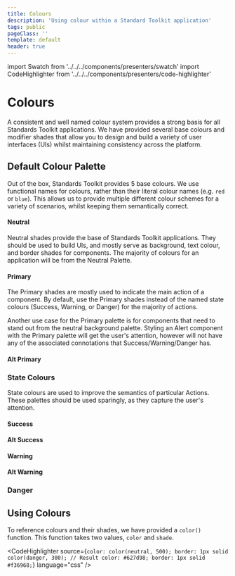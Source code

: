 ```yaml
---
title: Colours
description: 'Using colour within a Standard Toolkit application'
tags: public
pageClass: ''
template: default
header: true
---
```


import Swatch from '../../../components/presenters/swatch'
import CodeHighlighter from '../../../components/presenters/code-highlighter'

# Colours

A consistent and well named colour system provides a strong basis for all Standards Toolkit applications. We have provided several base colours and modifier shades that allow you to design and build a variety of user interfaces (UIs) whilst maintaining consistency across the platform.

## Default Colour Palette

Out of the box, Standards Toolkit provides 5 base colours. We use functional names for colours, rather than their literal colour names (e.g. `red` or `blue`). This allows us to provide multiple different colour schemes for a variety of scenarios, whilst keeping them semantically correct.

#### Neutral

Neutral shades provide the base of Standards Toolkit applications. They should be used to build UIs, and mostly serve as background, text colour, and border shades for components. The majority of colours for an application will be from the Neutral Palette.

<Swatch color="#0a141b" label="Black" />
<Swatch color="#0a141b" label="900" />
<Swatch color="#0c1720" label="800" />
<Swatch color="#12202b" label="700" />
<Swatch color="#1c2d39" label="600" />
<Swatch color="#233745" label="500" />
<Swatch color="#3e5667" label="400" />
<Swatch color="#748999" label="300" />
<Swatch color="#b8c7d2" label="200" />
<Swatch color="#e2e9ee" label="100" />
<Swatch color="#f8fafc" label="000" />
<Swatch color="#FFFFFF" label="white" />

#### Primary

The Primary shades are mostly used to indicate the main action of a component. By default, use the Primary shades instead of the named state colours (Success, Warning, or Danger) for the majority of actions.

Another use case for the Primary palette is for components that need to stand out from the neutral background palette. Styling an Alert component with the Primary palette will get the user's attention, however will not have any of the associated connotations that Success/Warning/Danger has.

<Swatch color="#253b5b" label="900" />
<Swatch color="#274776" label="800" />
<Swatch color="#2661a7" label="700" />
<Swatch color="#2a77c7" label="600" />
<Swatch color="#3a8fdd" label="500" />
<Swatch color="#58aae9" label="400" />
<Swatch color="#85c6f2" label="300" />
<Swatch color="#b7dff7" label="200" />
<Swatch color="#ddf4ff" label="100" />
<Swatch color="#ecf8ff" label="100" />

#### Alt Primary

<Swatch color="#253b5b" label="900" />
<Swatch color="#274776" label="800" />
<Swatch color="#2661a7" label="700" />
<Swatch color="#2a77c7" label="600" />
<Swatch color="#3a8fdd" label="500" />
<Swatch color="#58aae9" label="400" />
<Swatch color="#85c6f2" label="300" />
<Swatch color="#b7dff7" label="200" />
<Swatch color="#ddf4ff" label="100" />
<Swatch color="#ecf8ff" label="100" />

### State Colours

State colours are used to improve the semantics of particular Actions. These palettes should be used sparingly, as they capture the user's attention.

#### Success

<Swatch color="#3b612c" label="900" />
<Swatch color="#3b6f33" label="800" />
<Swatch color="#479442" label="700" />
<Swatch color="#60b255" label="600" />
<Swatch color="#76c767" label="500" />
<Swatch color="#8fd57f" label="400" />
<Swatch color="#abe39b" label="300" />
<Swatch color="#c6f3b5" label="200" />
<Swatch color="#e5ffd9" label="100" />
<Swatch color="#f4ffef" label="000" />

#### Alt Success

<Swatch color="#1f4a35" label="900" />
<Swatch color="#245c40" label="800" />
<Swatch color="#297a4f" label="700" />
<Swatch color="#31975e" label="600" />
<Swatch color="#3fb26d" label="500" />
<Swatch color="#5dcd86" label="400" />
<Swatch color="#8fe2ab" label="300" />
<Swatch color="#bff4cf" label="200" />
<Swatch color="#dfffe9" label="100" />
<Swatch color="#eefff2" label="000" />

#### Warning

<Swatch color="#693a12" label="900" />
<Swatch color="#8c4f17" label="800" />
<Swatch color="#ae6d1d" label="700" />
<Swatch color="#cf9328" label="600" />
<Swatch color="#e8c242" label="500" />
<Swatch color="#f5db54" label="400" />
<Swatch color="#faed7e" label="300" />
<Swatch color="#fefbb8" label="200" />
<Swatch color="#fffddc" label="100" />
<Swatch color="#ffffee" label="000" />

#### Alt Warning

<Swatch color="#3b2d6e" label="900" />
<Swatch color="#4b358f" label="800" />
<Swatch color="#603fb8" label="700" />
<Swatch color="#744fd0" label="600" />
<Swatch color="#936fe8" label="500" />
<Swatch color="#ad89f1" label="400" />
<Swatch color="#d0b5f9" label="300" />
<Swatch color="#e5d3fd" label="200" />
<Swatch color="#f2e9ff" label="100" />
<Swatch color="#f9f3ff" label="000" />

### Danger

<Swatch color="#692524" label="900" />
<Swatch color="#902727" label="800" />
<Swatch color="#be2b2b" label="700" />
<Swatch color="#e13637" label="600" />
<Swatch color="#f44949" label="500" />
<Swatch color="#fc7576" label="400" />
<Swatch color="#fea9a9" label="300" />
<Swatch color="#fed1d1" label="200" />
<Swatch color="#feeaec" label="100" />
<Swatch color="#fff3f4" label="000" />


## Using Colours

To reference colours and their shades, we have provided a `color()` function. This function takes two values, `color` and `shade`.

<CodeHighlighter 
source={`color: color(neutral, 500);
border: 1px solid color(danger, 300);
// Result
color: #627d98;
border: 1px solid #f36968;`} language="css"
/>
